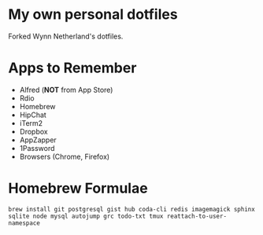 # My own personal dotfiles #

Forked Wynn Netherland's dotfiles.

# Apps to Remember

* Alfred (**NOT** from App Store)
* Rdio
* Homebrew
* HipChat
* iTerm2
* Dropbox
* AppZapper
* 1Password
* Browsers (Chrome, Firefox)

# Homebrew Formulae

    brew install git postgresql gist hub coda-cli redis imagemagick sphinx sqlite node mysql autojump grc todo-txt tmux reattach-to-user-namespace
